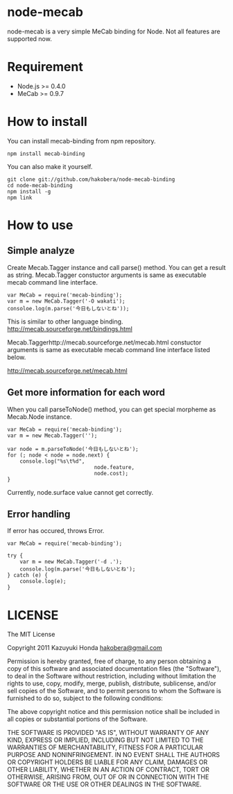 node-mecab
==========

node-mecab is a very simple MeCab binding for Node.
Not all features are supported now. 


Requirement
===========

- Node.js >= 0.4.0
- MeCab >= 0.9.7


How to install
==============

You can install mecab-binding from npm repository.

	npm install mecab-binding

You can also make it yourself.

	git clone git://github.com/hakobera/node-mecab-binding
	cd node-mecab-binding
	npm install -g
	npm link


How to use
==========

Simple analyze
--------------

Create Mecab.Tagger instance and call parse() method. You can get a result as string.
Mecab.Tagger constuctor arguments is same as executable mecab command line interface. 

	var MeCab = require('mecab-binding');
	var m = new MeCab.Tagger('-O wakati');
	consoloe.log(m.parse('今日もしないとね'));

This is similar to other language binding.
http://mecab.sourceforge.net/bindings.html

Mecab.Taggerhttp://mecab.sourceforge.net/mecab.html constuctor arguments is same as executable mecab command line interface listed below.

http://mecab.sourceforge.net/mecab.html

Get more information for each word
----------------------------------

When you call parseToNode() method, you can get special morpheme as Mecab.Node instance. 

	var MeCab = require('mecab-binding');
	var m = new Mecab.Tagger('');

	var node = m.parseToNode('今日もしないとね');
	for (; node < node = node.next) {
		console.log("%s\t%d",
								node.feature,
								node.cost);
	}

Currently, node.surface value cannot get correctly.

Error handling
--------------

If error has occured, throws Error.

	var MeCab = require('mecab-binding');

	try {
		var m = new MeCab.Tagger('-d .');
		console.log(m.parse('今日もしないとね');
	} catch (e) {
		console.log(e);
	}

LICENSE
=======
The MIT License

Copyright 2011 Kazuyuki Honda <hakobera@gmail.com>

Permission is hereby granted, free of charge, to any person obtaining a copy
of this software and associated documentation files (the "Software"), to
deal in the Software without restriction, including without limitation the
rights to use, copy, modify, merge, publish, distribute, sublicense, and/or
sell copies of the Software, and to permit persons to whom the Software is
furnished to do so, subject to the following conditions:

The above copyright notice and this permission notice shall be included in
all copies or substantial portions of the Software.

THE SOFTWARE IS PROVIDED "AS IS", WITHOUT WARRANTY OF ANY KIND, EXPRESS OR
IMPLIED, INCLUDING BUT NOT LIMITED TO THE WARRANTIES OF MERCHANTABILITY,
FITNESS FOR A PARTICULAR PURPOSE AND NONINFRINGEMENT. IN NO EVENT SHALL THE
AUTHORS OR COPYRIGHT HOLDERS BE LIABLE FOR ANY CLAIM, DAMAGES OR OTHER
LIABILITY, WHETHER IN AN ACTION OF CONTRACT, TORT OR OTHERWISE, ARISING
FROM, OUT OF OR IN CONNECTION WITH THE SOFTWARE OR THE USE OR OTHER DEALINGS
IN THE SOFTWARE.
